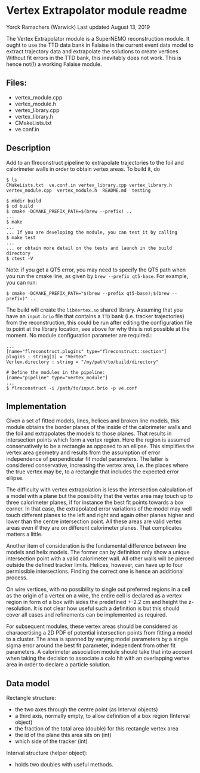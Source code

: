 # Vertex Extrapolator module readme

Yorck Ramachers (Warwick)
Last updated August 13, 2019

The Vertex Extrapolator module is a SuperNEMO reconstruction module. It ought to use the TTD data bank in Falaise in the current
event data model to extract trajectory data and extrapolate the solutions to create vertices. Without fit errors in the TTD bank,
this inevitably does not work. This is hence not(!) a working Falaise module.

## Files:

- vertex_module.cpp
- vertex_module.h
- vertex_library.cpp
- vertex_library.h
- CMakeLists.txt
- ve.conf.in


## Description

Add to an flreconstruct pipeline to extrapolate trajectories to the foil and calorimeter walls in order to obtain vertex areas. To build it, do

``` console
$ ls
CMakeLists.txt  ve.conf.in vertex_library.cpp vertex_library.h vertex_module.cpp  vertex_module.h  README.md  testing

$ mkdir build
$ cd build
$ cmake -DCMAKE_PREFIX_PATH=$(brew --prefix) ..
...
$ make
...
... If you are developing the module, you can test it by calling
$ make test
...
... or obtain more detail on the tests and launch in the build directory
$ ctest -V
```

Note: if you get a QT5 error, you may need to specify the QT5 path when you run the cmake line, as given by `brew --prefix qt5-base`. For example, you can run:
``` console
$ cmake -DCMAKE_PREFIX_PATH="$(brew --prefix qt5-base);$(brew --prefix)" ..
``` 

The build will create the `libVertex.so` shared library. Assuming that you have an `input.brio` file that contains a `TTD` bank (i.e. tracker trajectories) from the reconstruction, this could be run after editing the configuration file to point at the library location, see above for why this is not possible at the moment. No module configuration parameter are required.:

``` console
...
[name="flreconstruct.plugins" type="flreconstruct::section"]
plugins : string[1] = "Vertex"
Vertex.directory : string = "/my/path/to/build/directory"

# Define the modules in the pipeline:
[name="pipeline" type="vertex_module"]
...
$ flreconstruct -i /path/to/input.brio -p ve.conf 
```

## Implementation
Given a set of fitted models, lines, helices and broken line models, this module obtains the border planes of the inside of the calorimeter walls and the foil and extrapolates the models to those planes. That results in 
intersection points which form a vertex region. Here the region is assumed conservatively to be a rectangle as opposed to an ellipse. This simplifies the vertex area geometry and results from the assumption of error independence of 
perpendicular fit model parameters. The latter is considered conservative, increasing the vertex area, i.e. the places where the true vertex may be, to a rectangle that includes the expected error ellipse.  

The difficulty with vertex extrapolation is less the intersection calculation of a model with a plane but the possibility that the vertex area may touch up to three calorimeter planes, if for instance the best fit points towards a 
box corner. In that case, the extrapolated error variations of the model may well touch different planes to the left and right and again other planes higher and lower than the centre intersection point. All these areas are valid 
vertex areas even if they are on different calorimeter planes. That complicates matters a little.  

Another item of consideration is the fundamental difference between line models and helix models. The former can by definition only show a unique intersection point with a valid calorimeter wall. All other walls will be pierced 
outside the defined tracker limits. Helices, however, can have up to four permissible intersections. Finding the correct one is hence an additional process. 

On wire vertices, with no possibility to single out preferred regions in a cell as the origin of a vertex on a wire, the entire cell is declared as a vertex region in form of a box with sides the predefined +-2.2 cm and height the 
z-resolution. It is not clear how useful such a definition is but this should cover all cases and refinements can be implemented as required.

For subsequent modules, these vertex areas should be considered as characertising a 2D PDF of potential intersection points from fitting a model to a cluster. The area is spanned by varying model parameters by a single sigma error 
around the best fit parameter, independent from other fit parameters. A calorimeter association module should take that into account when taking the decision to associate a calo hit with an overlapping vertex area in order to 
declare a particle solution.  


## Data model
Rectangle structure:
- the two axes through the centre point (as Interval objects)
- a third axis, normally empty, to allow definition of a box region (Interval object)
- the fraction of the total area (double) for this rectangle vertex area
- the id of the plane this area sits on (int)
- which side of the tracker (int)

Interval structure (helper object):
- holds two doubles with useful methods.
